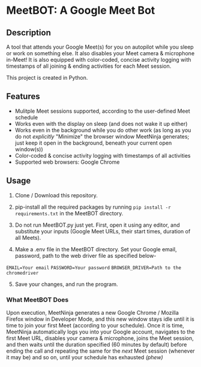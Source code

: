 # MeetBOT: A Google Meet Bot

## Description
A tool that attends your Google Meet(s) for you on autopilot while you sleep or work on something else. It also disables your Meet camera & microphone in-Meet! It is also equipped with color-coded, concise activity logging with timestamps of all joining & ending activities for each Meet session.

This project is created in Python.

## Features
- Mulitple Meet sessions supported, according to the user-defined Meet schedule
- Works even with the display on sleep (and does not wake it up either)
- Works even in the background while you do other work (as long as you do not *explicitly* "Minimize" the browser window MeetNinja generates; just keep it open in the background, beneath your current open window(s))
- Color-coded & concise activity logging with timestamps of all activities
- Supported web browsers: Google Chrome

## Usage
1. Clone / Download this repository.

2. pip-install all the required packages by running `pip install -r requirements.txt` in the MeetBOT directory.

3. Do not run MeetBOT.py just yet. First, open it using any editor, and substitute your inputs (Google Meet URLs, their start times, duration of all Meets). 

4. Make a .env file in the MeetBOT directory. Set your Google email, password, path to the web driver file as specified below-

`EMAIL=Your email`
`PASSWORD=Your password`
`BROWSER_DRIVER=Path to the chromedriver`

5. Save your changes, and run the program.

### What MeetBOT Does
Upon execution, MeetNinja generates a new Google Chrome / Mozilla Firefox window in Developer Mode, and this new window stays idle until it is time to join your first Meet (according to your schedule). Once it is time, MeetNinja automatically logs you into your Google account, navigates to the first Meet URL, disables your camera & microphone, joins the Meet session, and then waits until the duration specified (60 minutes by default) before ending the call and repeating the same for the *next* Meet session (whenever it may be) and so on, until your schedule has exhausted *(phew)*
